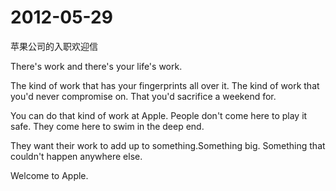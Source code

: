 # 2012-05-29

苹果公司的入职欢迎信

There's work and there's your life's work.

The kind of work that has your fingerprints all over it. The kind of work that you'd never compromise on. That you'd sacrifice a weekend for. 

You can do that kind of work at Apple. People don't come here to play it safe. They come here to swim in the deep end.

They want their work to add up to something.Something big. Something that couldn't happen anywhere else.

Welcome to Apple.
